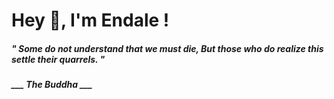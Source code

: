 <h1 title="head"> Hey 👋, I'm Endale !</h1>

**<h5><i>" Some do not understand that we must die, But those who do realize this settle their quarrels. "</i></h5>**

*<b>___ The Buddha ___</b>*
